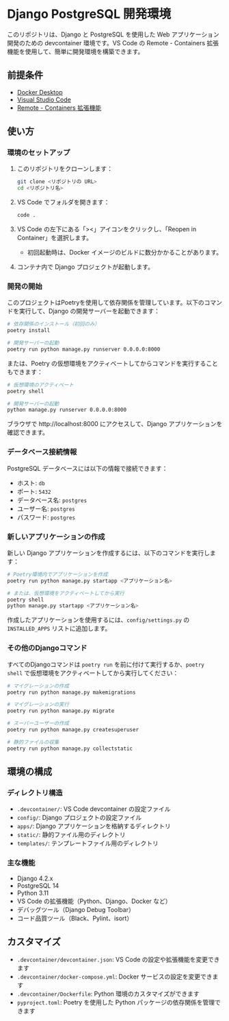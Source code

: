# Django PostgreSQL 開発環境

このリポジトリは、Django と PostgreSQL を使用した Web アプリケーション開発のための devcontainer 環境です。VS Code の Remote - Containers 拡張機能を使用して、簡単に開発環境を構築できます。

## 前提条件

- [Docker Desktop](https://www.docker.com/products/docker-desktop)
- [Visual Studio Code](https://code.visualstudio.com/)
- [Remote - Containers 拡張機能](https://marketplace.visualstudio.com/items?itemName=ms-vscode-remote.remote-containers)

## 使い方

### 環境のセットアップ

1. このリポジトリをクローンします：
   ```bash
   git clone <リポジトリの URL>
   cd <リポジトリ名>
   ```

2. VS Code でフォルダを開きます：
   ```bash
   code .
   ```

3. VS Code の左下にある「><」アイコンをクリックし、「Reopen in Container」を選択します。
   - 初回起動時は、Docker イメージのビルドに数分かかることがあります。

4. コンテナ内で Django プロジェクトが起動します。

### 開発の開始

このプロジェクトはPoetryを使用して依存関係を管理しています。以下のコマンドを実行して、Django の開発サーバーを起動できます：

```bash
# 依存関係のインストール（初回のみ）
poetry install

# 開発サーバーの起動
poetry run python manage.py runserver 0.0.0.0:8000
```

または、Poetry の仮想環境をアクティベートしてからコマンドを実行することもできます：

```bash
# 仮想環境のアクティベート
poetry shell

# 開発サーバーの起動
python manage.py runserver 0.0.0.0:8000
```

ブラウザで http://localhost:8000 にアクセスして、Django アプリケーションを確認できます。

### データベース接続情報

PostgreSQL データベースには以下の情報で接続できます：

- ホスト: `db`
- ポート: `5432`
- データベース名: `postgres`
- ユーザー名: `postgres`
- パスワード: `postgres`

### 新しいアプリケーションの作成

新しい Django アプリケーションを作成するには、以下のコマンドを実行します：

```bash
# Poetry環境内でアプリケーションを作成
poetry run python manage.py startapp <アプリケーション名>

# または、仮想環境をアクティベートしてから実行
poetry shell
python manage.py startapp <アプリケーション名>
```

作成したアプリケーションを使用するには、`config/settings.py` の `INSTALLED_APPS` リストに追加します。

### その他のDjangoコマンド

すべてのDjangoコマンドは `poetry run` を前に付けて実行するか、`poetry shell` で仮想環境をアクティベートしてから実行してください：

```bash
# マイグレーションの作成
poetry run python manage.py makemigrations

# マイグレーションの実行
poetry run python manage.py migrate

# スーパーユーザーの作成
poetry run python manage.py createsuperuser

# 静的ファイルの収集
poetry run python manage.py collectstatic
```

## 環境の構成

### ディレクトリ構造

- `.devcontainer/`: VS Code devcontainer の設定ファイル
- `config/`: Django プロジェクトの設定ファイル
- `apps/`: Django アプリケーションを格納するディレクトリ
- `static/`: 静的ファイル用のディレクトリ
- `templates/`: テンプレートファイル用のディレクトリ

### 主な機能

- Django 4.2.x
- PostgreSQL 14
- Python 3.11
- VS Code の拡張機能（Python、Django、Docker など）
- デバッグツール（Django Debug Toolbar）
- コード品質ツール（Black、Pylint、isort）

## カスタマイズ

- `.devcontainer/devcontainer.json`: VS Code の設定や拡張機能を変更できます
- `.devcontainer/docker-compose.yml`: Docker サービスの設定を変更できます
- `.devcontainer/Dockerfile`: Python 環境のカスタマイズができます
- `pyproject.toml`: Poetry を使用した Python パッケージの依存関係を管理できます
